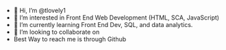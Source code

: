 - 👋 Hi, I’m @tlovely1
- 👀 I’m interested in Front End Web Development (HTML, SCA, JavaScript) 
- 🌱 I’m currently learning Front End Dev, SQL, and data analytics.
- 💞️ I’m looking to collaborate on 
- Best Way to reach me is through Github

<!---
tlovely1/tlovely1 is a ✨ special ✨ repository because its `README.md` (this file) appears on your GitHub profile.
You can click the Preview link to take a look at your changes.
--->
